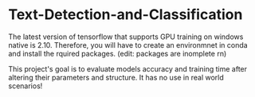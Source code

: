 # Text-Detection-and-Classification

The latest version of tensorflow that supports GPU training on windows native is 2.10. Therefore, you will have to create an environmnet in conda and install the rquired packages. (edit: packages are inomplete rn)

This project's goal is to evaluate models accuracy and training time after altering their parameters and structure. It has no use in real world scenarios!
